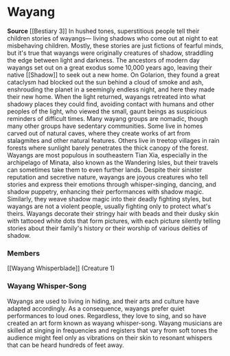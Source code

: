 ﻿---
creature_family: Wayang
id: '276'
name: Wayang
rarity: Common
source: '[[DATABASE/source/Bestiary 3|Bestiary 3]]'
trait: null
type: Creature Family

---
# Wayang

**Source** [[Bestiary 3]]
In hushed tones, superstitious people tell their children stories of wayangs— living shadows who come out at night to eat misbehaving children. Mostly, these stories are just fictions of fearful minds, but it's true that wayangs were originally creatures of shadow, straddling the edge between light and darkness. The ancestors of modern day wayangs set out on a great exodus some 10,000 years ago, leaving their native [[Shadow]] to seek out a new home. On Golarion, they found a great cataclysm had blocked out the sun behind a cloud of smoke and ash, enshrouding the planet in a seemingly endless night, and here they made their new home. When the light returned, wayangs retreated into what shadowy places they could find, avoiding contact with humans and other peoples of the light, who viewed the small, gaunt beings as suspicious reminders of difficult times.
 Many wayang groups are nomadic, though many other groups have sedentary communities. Some live in homes carved out of natural caves, where they create works of art from stalagmites and other natural features. Others live in treetop villages in rain forests where sunlight barely penetrates the thick canopy of the forest. Wayangs are most populous in southeastern Tian Xia, especially in the archipelago of Minata, also known as the Wandering Isles, but their travels can sometimes take them to even further lands.
 Despite their sinister reputation and secretive nature, wayangs are joyous creatures who tell stories and express their emotions through whisper-singing, dancing, and shadow puppetry, enhancing their performances with shadow magic. Similarly, they weave shadow magic into their deadly fighting styles, but wayangs are not a violent people, usually fighting only to protect what's theirs. Wayangs decorate their stringy hair with beads and their dusky skin with tattooed white dots that form pictures, with each picture silently telling stories about their family's history or their worship of various deities of shadow.

### Members

[[Wayang Whisperblade]] (Creature 1)

###  Wayang Whisper-Song

Wayangs are used to living in hiding, and their arts and culture have adapted accordingly. As a consequence, wayangs prefer quiet performances to loud ones. Regardless, they love to sing, and so have created an art form known as wayang whisper-song. Wayang musicians are skilled at singing in frequencies and registers that vary from soft tones the audience might feel only as vibrations on their skin to resonant whispers that can be heard hundreds of feet away.